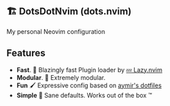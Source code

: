 ## 🏗️ DotsDotNvim (dots.nvim)
My personal Neovim configuration

## Features
- **Fast**. 🚄 Blazingly fast Plugin loader by [💤 Lazy.nvim](https://github.com/folke/lazy.nvim)
- **Modular**. 💪 Extremely modular.
- **Fun** 🖌 Expressive config based on [aymir's dotfiles](https://github.com/ayamir/nvimdots)
- **Simple** 🤔 Sane defaults. Works out of the box ™️
